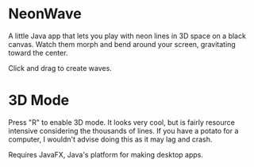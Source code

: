 # NeonWave
A little Java app that lets you play with neon lines in 3D space on a black canvas.
Watch them morph and bend around your screen, gravitating toward the center.

Click and drag to create waves.

# 3D Mode
Press "R" to enable 3D mode. It looks very cool, but is fairly resource intensive considering the thousands of lines.
If you have a potato for a computer, I wouldn't advise doing this as it may lag and crash.

Requires JavaFX, Java's platform for making desktop apps.
